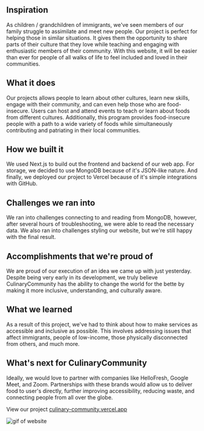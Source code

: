 ## Inspiration
As children / grandchildren of immigrants, we've seen members of our family struggle to assimilate and meet new people. Our project is perfect for helping those in similar situations. It gives them the opportunity to share parts of their culture that they love while teaching and engaging with enthusiastic members of their community. With this website, it will be easier than ever for people of all walks of life to feel included and loved in their communities. 

## What it does
Our projects allows people to learn about other cultures, learn new skills, engage with their community, and can even help those who are food-insecure. Users can host and attend events to teach or learn about foods from different cultures. Additionally, this program provides food-insecure people with a path to a wide variety of foods while simultaneously contributing and patriating in their local communities. 

## How we built it
We used Next.js to build out the frontend and backend of our web app. For storage, we decided to use MongoDB because of it's JSON-like nature. And finally, we deployed our project to Vercel because of it's simple integrations with GitHub.

## Challenges we ran into
We ran into challenges connecting to and reading from MongoDB, however, after several hours of troubleshooting, we were able to read the necessary data. We also ran into challenges styling our website, but we're still happy with the final result.

## Accomplishments that we're proud of
We are proud of our execution of an idea we came up with just yesterday. Despite being very early in its development, we truly believe CulinaryCommunity has the ability to change the world for the bette by making it more inclusive, understanding, and culturally aware.

## What we learned
As a result of this project, we've had to think about how to make services as accessible and inclusive as possible. This involves addressing issues that affect immigrants, people of low-income, those physically disconnected from others, and much more. 

## What's next for CulinaryCommunity
Ideally, we would love to partner with companies like HelloFresh, Google Meet, and Zoom. Partnerships with these brands would allow us to deliver food to user's directly, further improving accessibility, reducing waste, and connecting people from all over the globe. 

View our project [culinary-community.vercel.app](https://culinary-community.vercel.app/)

![gif of website](https://media.giphy.com/media/v1.Y2lkPTc5MGI3NjExZ2Z5aXR6MXF6bXk4cjZpYnE4bHlhemNxbm52dDQ5MHYyc2wzZDhsaCZlcD12MV9pbnRlcm5hbF9naWZfYnlfaWQmY3Q9Zw/D4cTmot25dAiEhjO7L/giphy.gif)
